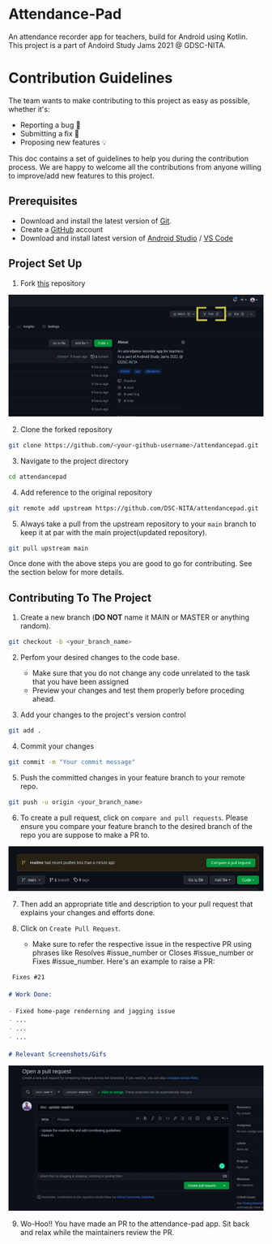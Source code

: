 # Attendance-Pad

An attendance recorder app for teachers, build for Android using Kotlin. This project is a part of Andoird Study Jams 2021 @ GDSC-NITA.

# Contribution Guidelines

The team wants to make contributing to this project as easy as possible, whether it's:

* Reporting a bug 🐛
* Submitting a fix 🔎
* Proposing new features 💡

This doc contains a set of guidelines to help you during the contribution process. We are happy to welcome all the contributions from anyone willing to improve/add new features to this project.

## Prerequisites

* Download and install the latest version of [Git](https://git-scm.com/downloads).
* Create a [GitHub](https://github.com/join) account
* Download and install latest version of [Android Studio](https://developer.android.com/studio) / [VS Code](https://code.visualstudio.com/download)

## Project Set Up

1. Fork [this](https://github.com/DSC-NITA/attendancepad) repository

![Fork the repo](./doc_assets/fork.png)

2. Clone the forked repository

```bash
git clone https://github.com/<your-github-username>/attendancepad.git
```

3. Navigate to the project directory

```bash
cd attendancepad
```

4. Add reference to the original repository

```bash
git remote add upstream https://github.com/DSC-NITA/attendancepad.git
```

5. Always take a pull from the upstream repository to your `main` branch to keep it at par with the main project(updated repository).

```bash
git pull upstream main
```

Once done with the above steps you are good to go for contributing. See the section below for more details.

## Contributing To The Project

1. Create a new branch (**DO NOT** name it MAIN or MASTER or anything random).

```bash
git checkout -b <your_branch_name>
```

2. Perfom your desired changes to the code base.

    * Make sure that you do not change any code unrelated to the task that you have been assigned
    * Preview your changes and test them properly before proceding ahead.

3. Add your changes to the project's version control

```bash
git add .
```

4. Commit your changes

```bash
git commit -m "Your commit message"
```

5. Push the committed changes in your feature branch to your remote repo.

```bash
git push -u origin <your_branch_name>
```

6. To create a pull request, click on `compare and pull requests`. Please ensure you compare your feature branch to the desired branch of the repo you are suppose to make a PR to.

![Compare pull request](./doc_assets/compare_pull.png)

7. Then add an appropriate title and description to your pull request that explains your changes and efforts done.

8. Click on `Create Pull Request`.

    * Make sure to refer the respective issue in the respective PR using phrases like Resolves #issue_number or Closes #issue_number or Fixes #issue_number. Here's an example to raise a PR:

```markdown
 Fixes #21

# Work Done:

- Fixed home-page renderning and jagging issue
- ...
- ...
- ...

# Relevant Screenshots/Gifs
```

![Create an PR](./doc_assets/create_pr.png)

9. Wo-Hoo!! You have made an PR to the attendance-pad app. Sit back and relax while the maintainers review the PR.
